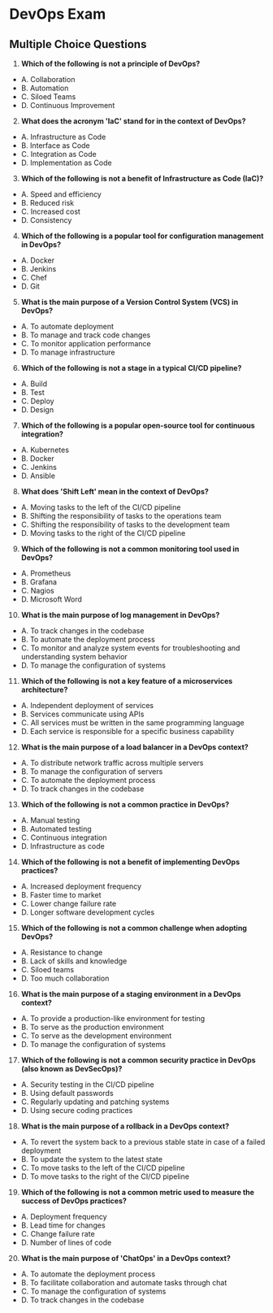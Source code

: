 # DevOps Exam

## Multiple Choice Questions

1. **Which of the following is not a principle of DevOps?**
- A. Collaboration
- B. Automation
- C. Siloed Teams
- D. Continuous Improvement

2. **What does the acronym 'IaC' stand for in the context of DevOps?**
- A. Infrastructure as Code
- B. Interface as Code
- C. Integration as Code
- D. Implementation as Code

3. **Which of the following is not a benefit of Infrastructure as Code (IaC)?**
- A. Speed and efficiency
- B. Reduced risk
- C. Increased cost
- D. Consistency

4. **Which of the following is a popular tool for configuration management in DevOps?**
- A. Docker
- B. Jenkins
- C. Chef
- D. Git

5. **What is the main purpose of a Version Control System (VCS) in DevOps?**
- A. To automate deployment
- B. To manage and track code changes
- C. To monitor application performance
- D. To manage infrastructure

6. **Which of the following is not a stage in a typical CI/CD pipeline?**
- A. Build
- B. Test
- C. Deploy
- D. Design

7. **Which of the following is a popular open-source tool for continuous integration?**
- A. Kubernetes
- B. Docker
- C. Jenkins
- D. Ansible

8. **What does 'Shift Left' mean in the context of DevOps?**
- A. Moving tasks to the left of the CI/CD pipeline
- B. Shifting the responsibility of tasks to the operations team
- C. Shifting the responsibility of tasks to the development team
- D. Moving tasks to the right of the CI/CD pipeline

9. **Which of the following is not a common monitoring tool used in DevOps?**
- A. Prometheus
- B. Grafana
- C. Nagios
- D. Microsoft Word

10. **What is the main purpose of log management in DevOps?**
- A. To track changes in the codebase
- B. To automate the deployment process
- C. To monitor and analyze system events for troubleshooting and understanding system behavior
- D. To manage the configuration of systems

11. **Which of the following is not a key feature of a microservices architecture?**
- A. Independent deployment of services
- B. Services communicate using APIs
- C. All services must be written in the same programming language
- D. Each service is responsible for a specific business capability

12. **What is the main purpose of a load balancer in a DevOps context?**
- A. To distribute network traffic across multiple servers
- B. To manage the configuration of servers
- C. To automate the deployment process
- D. To track changes in the codebase

13. **Which of the following is not a common practice in DevOps?**
- A. Manual testing
- B. Automated testing
- C. Continuous integration
- D. Infrastructure as code

14. **Which of the following is not a benefit of implementing DevOps practices?**
- A. Increased deployment frequency
- B. Faster time to market
- C. Lower change failure rate
- D. Longer software development cycles

15. **Which of the following is not a common challenge when adopting DevOps?**
- A. Resistance to change
- B. Lack of skills and knowledge
- C. Siloed teams
- D. Too much collaboration

16. **What is the main purpose of a staging environment in a DevOps context?**
- A. To provide a production-like environment for testing
- B. To serve as the production environment
- C. To serve as the development environment
- D. To manage the configuration of systems

17. **Which of the following is not a common security practice in DevOps (also known as DevSecOps)?**
- A. Security testing in the CI/CD pipeline
- B. Using default passwords
- C. Regularly updating and patching systems
- D. Using secure coding practices

18. **What is the main purpose of a rollback in a DevOps context?**
- A. To revert the system back to a previous stable state in case of a failed deployment
- B. To update the system to the latest state
- C. To move tasks to the left of the CI/CD pipeline
- D. To move tasks to the right of the CI/CD pipeline

19. **Which of the following is not a common metric used to measure the success of DevOps practices?**
- A. Deployment frequency
- B. Lead time for changes
- C. Change failure rate
- D. Number of lines of code

20. **What is the main purpose of 'ChatOps' in a DevOps context?**
- A. To automate the deployment process
- B. To facilitate collaboration and automate tasks through chat
- C. To manage the configuration of systems
- D. To track changes in the codebase
